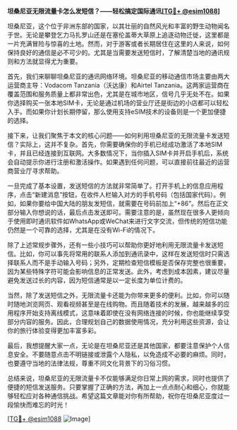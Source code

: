 **坦桑尼亚无限流量卡怎么发短信？——轻松搞定国际通讯[[TG💪+ @esim1088](https://t.me/s/esim1088)]**

坦桑尼亚，这个位于非洲东部的国家，以其壮丽的自然风光和丰富的野生动物闻名于世。无论是攀登乞力马扎罗山还是在塞伦盖蒂大草原上追逐动物迁徙，这里都是一片充满冒险与惊喜的土地。然而，对于游客或者长期居住在这里的人来说，如何保持良好的通信是必不可少的。尤其是当需要发送短信时，了解清楚当地的通讯规则和方法就显得尤为重要。

首先，我们来聊聊坦桑尼亚的通讯网络环境。坦桑尼亚的移动通信市场主要由两大运营商主导：Vodacom Tanzania（沃达康）和Airtel Tanzania。这两家运营商在覆盖范围和服务质量上都非常出色，尤其是在城市地区，信号几乎无处不在。如果你选择购买一张本地SIM卡，无论是通过机场的营业厅还是街边的小店都可以轻松入手。而如果你计划长期停留，那么使用支持eSIM技术的设备则是一个更加便捷的选择。

接下来，让我们聚焦于本文的核心问题——如何利用坦桑尼亚的无限流量卡发送短信？实际上，这并不复杂。首先，你需要确保你的手机已经成功激活了本地SIM卡，并且已经连接到互联网。大多数情况下，当你插入SIM卡并开启手机后，系统会自动提示你进行注册和激活操作。如果遇到任何问题，可以直接前往最近的运营商营业厅寻求帮助。

一旦完成了基本设置，发送短信的方法就非常简单了。打开手机上的信息应用程序，点击“新建消息”按钮，在收件人栏输入对方的手机号码（包括国家代码）。例如，如果你要给中国大陆的朋友发短信，就需要在号码前加上“+86”。然后在正文部分输入你想说的话，最后点击发送即可。需要注意的是，虽然现在很多人更倾向于使用即时通讯软件如WhatsApp或WeChat来进行文字交流，但传统的短信功能仍然是一个可靠的选择，尤其是在没有Wi-Fi的情况下。

除了上述常规步骤外，还有一些小技巧可以帮助你更好地利用无限流量卡发送短信。比如，你可以事先将常用的联系人添加到通讯录中，这样在发送短信时只需选择联系人而不是手动输入号码；另外，定期检查短信模板是否保存完整也很重要，因为某些特殊字符可能会影响信息的正常发送。此外，考虑到成本因素，建议尽量避免发送过长的内容，因为短信通常是以一定长度为单位计费的。

当然，除了发送短信之外，无限流量卡还能为你带来更多的便利。比如，你可以随时随地浏览网页、观看视频甚至是在线购物。而且随着技术的发展，越来越多的应用程序开始支持离线模式，这意味着即使在没有网络连接的时候，你也能继续享受部分内容的服务。因此，合理规划自己的数据使用情况，充分利用这些资源，会让你的旅行体验变得更加丰富多彩。

最后，我想提醒大家一点，无论是在坦桑尼亚还是其他国家，都要注意保护个人信息安全。不要随意点击不明链接或泄露个人隐私，以免造成不必要的麻烦。同时，也要遵守当地的法律法规，尊重不同文化背景下的习俗习惯。

总结来说，坦桑尼亚的无限流量卡不仅能够满足你日常上网的需求，同时也提供了便捷的短信发送服务。只要掌握了正确的方法，再加上一点点耐心和细心，你就能够轻松应对各种通信挑战。希望这篇文章能对你有所帮助，祝你在坦桑尼亚度过一段愉快而难忘的时光！

[[TG💪+ @esim1088](https://t.me/s/esim1088) ![Image](https://i.postimg.cc/4NQfJmqS/Snipaste-2025-05-13-00-14-12.png)]